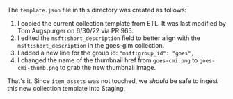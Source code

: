 The `template.json` file in this directory was created as follows:
1. I copied the current collection template from ETL. It was last modified by Tom Augspurger on 6/30/22 via PR 965.
2. I edited the `msft:short_description` field to better align with the `msft:short_description` in the goes-glm collection. 
3. I added a new line for the group id: `"msft:group_id": "goes",`
4. I changed the name of the thumbnail href from `goes-cmi.png` to `goes-cmi-thumb.png` to grab the new thumbnail image.

That's it. Since `item_assets` was not touched, we _should_ be safe to ingest this new collection template into Staging.